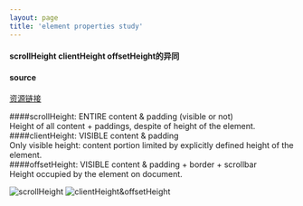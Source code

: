 ```yaml
---
layout: page
title: 'element properties study'
---
```


#### scrollHeight clientHeight offsetHeight的异同

#### source
[资源链接](https://stackoverflow.com/questions/22675126/what-is-offsetheight-clientheight-scrollheight)

####scrollHeight: 
ENTIRE  content & padding (visible or not)
<br>
Height of all content + paddings, despite of height of the element.
<br>
####clientHeight: 
VISIBLE content & padding
<br>
Only visible height: content portion limited by explicitly defined height of the element.
<br>
####offsetHeight: 
VISIBLE content & padding + border + scrollbar
<br>
Height occupied by the element on document.

![scrollHeight](https://i.stack.imgur.com/NANud.png)
![clientHeight&offsetHeight](https://i.stack.imgur.com/RFxSh.png)